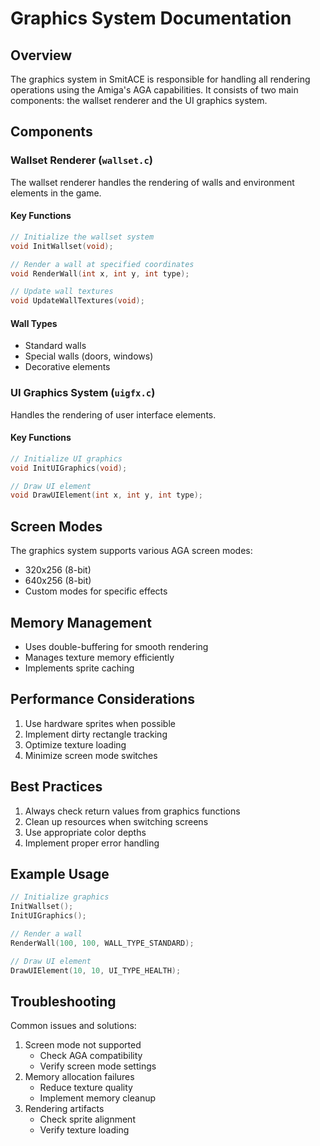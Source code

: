 # Graphics System Documentation

## Overview
The graphics system in SmitACE is responsible for handling all rendering operations using the Amiga's AGA capabilities. It consists of two main components: the wallset renderer and the UI graphics system.

## Components

### Wallset Renderer (`wallset.c`)
The wallset renderer handles the rendering of walls and environment elements in the game.

#### Key Functions
```c
// Initialize the wallset system
void InitWallset(void);

// Render a wall at specified coordinates
void RenderWall(int x, int y, int type);

// Update wall textures
void UpdateWallTextures(void);
```

#### Wall Types
- Standard walls
- Special walls (doors, windows)
- Decorative elements

### UI Graphics System (`uigfx.c`)
Handles the rendering of user interface elements.

#### Key Functions
```c
// Initialize UI graphics
void InitUIGraphics(void);

// Draw UI element
void DrawUIElement(int x, int y, int type);
```

## Screen Modes
The graphics system supports various AGA screen modes:
- 320x256 (8-bit)
- 640x256 (8-bit)
- Custom modes for specific effects

## Memory Management
- Uses double-buffering for smooth rendering
- Manages texture memory efficiently
- Implements sprite caching

## Performance Considerations
1. Use hardware sprites when possible
2. Implement dirty rectangle tracking
3. Optimize texture loading
4. Minimize screen mode switches

## Best Practices
1. Always check return values from graphics functions
2. Clean up resources when switching screens
3. Use appropriate color depths
4. Implement proper error handling

## Example Usage
```c
// Initialize graphics
InitWallset();
InitUIGraphics();

// Render a wall
RenderWall(100, 100, WALL_TYPE_STANDARD);

// Draw UI element
DrawUIElement(10, 10, UI_TYPE_HEALTH);
```

## Troubleshooting
Common issues and solutions:
1. Screen mode not supported
   - Check AGA compatibility
   - Verify screen mode settings
2. Memory allocation failures
   - Reduce texture quality
   - Implement memory cleanup
3. Rendering artifacts
   - Check sprite alignment
   - Verify texture loading 